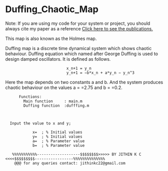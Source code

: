 # Duffing_Chaotic_Map

Note: If you are using my code for your system or project, you should always cite my paper as a reference
 <a href ="https://docs.google.com/document/d/1AbCxFoUhdOCppM8novgCdOv0F9mqYe7HlBU7yX7Svx0/edit?usp=sharing">Click here to see the publications.</a>

This map is also known as the Holmes map.

Duffing map is a discrete time dynamical system which shows chaotic behaviour. Duffing equation which named after George Duffing is used to design damped oscillators. It is defined as follows.

                               x_n+1 = y_n 
                               y_n+1 = −b*x_n + a*y_n − y_n^3 
Here the map depends on two constants a and b. And the system produces chaotic behaviour on the values a = =2.75 and b = =0.2.
          
          Functions:
            Main function     : main.m
            Duffing function  :dufffing.m
      
      
      
      Input the value to x and y;

                x=  ; % Initial values
                y=  ; % Initial values
                a=  ; % Parameter value
                b=  ; % Parameter value

       %%%%%%%%%%%-------------------$$$$$$$$>>>>> BY JITHIN K C <<<<$$$$$$$$$-----------------%%%%%%%%%%%%%% 
        @@@ for any queries contact: jithinkc22@gmail.com
